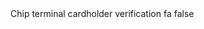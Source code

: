 <?xml version="1.0" encoding="UTF-8"?>
<CustomMetadata xmlns="http://soap.sforce.com/2006/04/metadata">
    <label>Chip terminal cardholder verification fa</label>
    <protected>false</protected>
</CustomMetadata>

